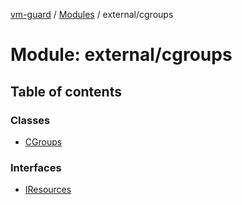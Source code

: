 [vm-guard](../README.md) / [Modules](../modules.md) / external/cgroups

# Module: external/cgroups

## Table of contents

### Classes

- [CGroups](../classes/external_cgroups.cgroups.md)

### Interfaces

- [IResources](../interfaces/external_cgroups.iresources.md)
